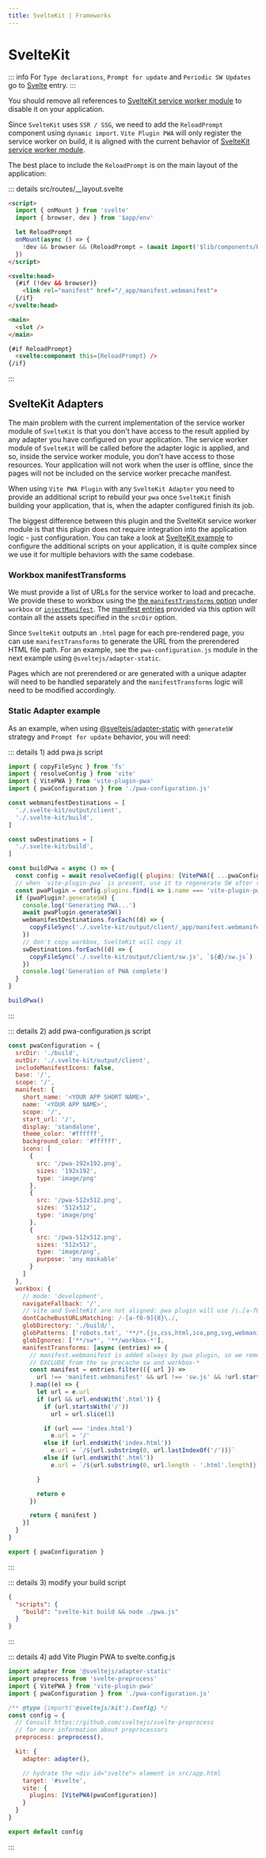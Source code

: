```yaml
---
title: SvelteKit | Frameworks
---
```


# SvelteKit

::: info
For `Type declarations`, `Prompt for update` and `Periodic SW Updates` go to [Svelte](/frameworks/svelte) entry.
:::

You should remove all references to [SvelteKit service worker module](https://kit.svelte.dev/docs#modules-$service-worker) to disable it on your application.

Since `SvelteKit` uses `SSR / SSG`, we need to add the `ReloadPrompt` component using `dynamic import`. `Vite Plugin PWA` will only register the service worker on build, it is aligned with the current behavior of [SvelteKit service worker module](https://kit.svelte.dev/docs#modules-$service-worker).

The best place to include the `ReloadPrompt` is on the main layout of the application:

::: details src/routes/__layout.svelte
```html
<script>
  import { onMount } from 'svelte'
  import { browser, dev } from '$app/env'

  let ReloadPrompt
  onMount(async () => {
    !dev && browser && (ReloadPrompt = (await import('$lib/components/ReloadPrompt.svelte')).default)
  })
</script>

<svelte:head>
  {#if (!dev && browser)}
    <link rel="manifest" href="/_app/manifest.webmanifest">
  {/if}
</svelte:head>

<main>
  <slot />
</main>

{#if ReloadPrompt}
  <svelte:component this={ReloadPrompt} />
{/if}
```
:::

## SvelteKit Adapters

The main problem with the current implementation of the service worker module of `SvelteKit` is that you don't have access to the result applied by any adapter you have configured on your application. The service worker module of `SvelteKit` will be called before the adapter logic is applied, and so, inside the service worker module, you don't have access to those resources. Your application will not work when the user is offline, since the pages will not be included on the service worker precache manifest.

When using `Vite PWA Plugin` with any `SvelteKit Adapter` you need to provide an additional script to rebuild your `pwa` once `SvelteKit` finish building your application, that is, when the adapter configured finish its job.

The biggest difference between this plugin and the SvelteKit service worker module is that this plugin does not require integration into the application logic - just configuration. You can take a look at [SvelteKit example](https://github.com/antfu/vite-plugin-pwa/tree/main/examples/sveltekit-pwa) to configure the additional scripts on your application, it is quite complex since we use it for multiple behaviors with the same codebase.

### Workbox manifestTransforms

We must provide a list of URLs for the service worker to load and precache. We provide these to workbox using the [the `manifestTransforms` option](https://developers.google.com/web/tools/workbox/reference-docs/latest/module-workbox-build#.ManifestTransform) under `workbox` or [`injectManifest`](https://developers.google.com/web/tools/workbox/reference-docs/latest/module-workbox-build#.injectManifest). The [manifest entries](https://developers.google.com/web/tools/workbox/reference-docs/latest/module-workbox-build#.ManifestEntry) provided via this option will contain all the assets specified in the `srcDir` option.

Since `SvelteKit` outputs an `.html` page for each pre-rendered page, you can use `manifestTransforms` to generate the URL from the prerendered HTML file path. For an example, see the `pwa-configuration.js` module in the next example using `@sveltejs/adapter-static`.

Pages which are not prerendered or are generated with a unique adapter will need to be handled separately and the `manifestTransforms` logic will need to be modified accordingly.

### Static Adapter example

As an example, when using [@sveltejs/adapter-static](https://github.com/sveltejs/kit/tree/master/packages/adapter-static) with `generateSW` strategy and `Prompt for update` behavior, you will need:

::: details 1) add pwa.js script
```js
import { copyFileSync } from 'fs'
import { resolveConfig } from 'vite'
import { VitePWA } from 'vite-plugin-pwa'
import { pwaConfiguration } from './pwa-configuration.js'

const webmanifestDestinations = [
  './.svelte-kit/output/client',
  './.svelte-kit/build',
]

const swDestinations = [
  './.svelte-kit/build',
]

const buildPwa = async () => {
  const config = await resolveConfig({ plugins: [VitePWA({ ...pwaConfiguration })] }, 'build', 'production')
  // when `vite-plugin-pwa` is present, use it to regenerate SW after rendering
  const pwaPlugin = config.plugins.find(i => i.name === 'vite-plugin-pwa')?.api
  if (pwaPlugin?.generateSW) {
    console.log('Generating PWA...')
    await pwaPlugin.generateSW()
    webmanifestDestinations.forEach((d) => {
      copyFileSync('./.svelte-kit/output/client/_app/manifest.webmanifest', `${d}/manifest.webmanifest`)
    })
    // don't copy workbox, SvelteKit will copy it
    swDestinations.forEach((d) => {
      copyFileSync('./.svelte-kit/output/client/sw.js', `${d}/sw.js`)
    })
    console.log('Generation of PWA complete')
  }
}

buildPwa()
```
:::

::: details 2) add pwa-configuration.js script

```js
const pwaConfiguration = {
  srcDir: './build',
  outDir: './.svelte-kit/output/client',
  includeManifestIcons: false,
  base: '/',
  scope: '/',
  manifest: {
    short_name: '<YOUR APP SHORT NAME>',
    name: '<YOUR APP NAME>',
    scope: '/',
    start_url: '/',
    display: 'standalone',
    theme_color: '#ffffff',
    background_color: '#ffffff',
    icons: [
      {
        src: '/pwa-192x192.png',
        sizes: '192x192',
        type: 'image/png'
      },
      {
        src: '/pwa-512x512.png',
        sizes: '512x512',
        type: 'image/png'
      },
      {
        src: '/pwa-512x512.png',
        sizes: '512x512',
        type: 'image/png',
        purpose: 'any maskable'
      }
    ]
  },
  workbox: {
    // mode: 'development',
    navigateFallback: '/',
    // vite and SvelteKit are not aligned: pwa plugin will use /\.[a-f0-9]{8}\./ by default: #164 optimize workbox work
    dontCacheBustURLsMatching: /-[a-f0-9]{8}\./,
    globDirectory: './build/',
    globPatterns: ['robots.txt', '**/*.{js,css,html,ico,png,svg,webmanifest}'],
    globIgnores: ['**/sw*', '**/workbox-*'],
    manifestTransforms: [async (entries) => {
      // manifest.webmanifest is added always by pwa plugin, so we remove it.
      // EXCLUDE from the sw precache sw and workbox-*
      const manifest = entries.filter(({ url }) =>
        url !== 'manifest.webmanifest' && url !== 'sw.js' && !url.startsWith('workbox-')
      ).map((e) => {
        let url = e.url
        if (url && url.endsWith('.html')) {
          if (url.startsWith('/'))
            url = url.slice(1)

          if (url === 'index.html')
            e.url = '/'
          else if (url.endsWith('index.html'))
            e.url = `/${url.substring(0, url.lastIndexOf('/'))}`
          else if (url.endsWith('.html'))
            e.url = `/${url.substring(0, url.length - '.html'.length)}`

        }

        return e
      })

      return { manifest }
    }]
  }
}

export { pwaConfiguration }
```
:::

::: details 3) modify your build script
```json
{
  "scripts": {
    "build": "svelte-kit build && node ./pwa.js"
  }
}
```
:::

::: details 4) add Vite Plugin PWA to svelte.config.js
```js
import adapter from '@sveltejs/adapter-static'
import preprocess from 'svelte-preprocess'
import { VitePWA } from 'vite-plugin-pwa'
import { pwaConfiguration } from './pwa-configuration.js'

/** @type {import('@sveltejs/kit').Config} */
const config = {
  // Consult https://github.com/sveltejs/svelte-preprocess
  // for more information about preprocessors
  preprocess: preprocess(),

  kit: {
    adapter: adapter(),

    // hydrate the <div id="svelte"> element in src/app.html
    target: '#svelte',
    vite: {
      plugins: [VitePWA(pwaConfiguration)]
    }
  }
}

export default config
```
:::

